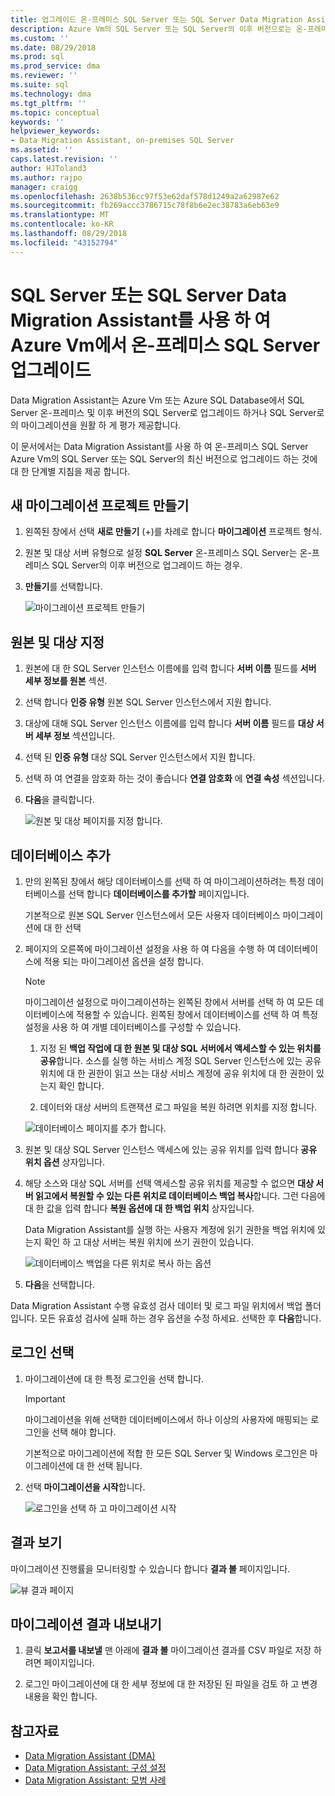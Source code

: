 ```yaml
---
title: 업그레이드 온-프레미스 SQL Server 또는 SQL Server Data Migration Assistant를 사용 하 여 Azure Vm에서 SQL Server | Microsoft Docs
description: Azure Vm의 SQL Server 또는 SQL Server의 이후 버전으로는 온-프레미스 SQL Server를 업그레이드 하려면 Data Migration Assistant를 사용 하는 방법 알아보기
ms.custom: ''
ms.date: 08/29/2018
ms.prod: sql
ms.prod_service: dma
ms.reviewer: ''
ms.suite: sql
ms.technology: dma
ms.tgt_pltfrm: ''
ms.topic: conceptual
keywords: ''
helpviewer_keywords:
- Data Migration Assistant, on-premises SQL Server
ms.assetid: ''
caps.latest.revision: ''
author: HJToland3
ms.author: rajpo
manager: craigg
ms.openlocfilehash: 2638b536cc97f53e62daf578d1249a2a62987e62
ms.sourcegitcommit: fb269accc3786715c78f8b6e2ec38783a6eb63e9
ms.translationtype: MT
ms.contentlocale: ko-KR
ms.lasthandoff: 08/29/2018
ms.locfileid: "43152794"
---
```

# <a name="upgrade-on-premises-sql-server-to-sql-server-or-sql-server-on-azure-vms-using-the-data-migration-assistant"></a>SQL Server 또는 SQL Server Data Migration Assistant를 사용 하 여 Azure Vm에서 온-프레미스 SQL Server 업그레이드

Data Migration Assistant는 Azure Vm 또는 Azure SQL Database에서 SQL Server 온-프레미스 및 이후 버전의 SQL Server로 업그레이드 하거나 SQL Server로의 마이그레이션을 원활 하 게 평가 제공합니다.

이 문서에서는 Data Migration Assistant를 사용 하 여 온-프레미스 SQL Server Azure Vm의 SQL Server 또는 SQL Server의 최신 버전으로 업그레이드 하는 것에 대 한 단계별 지침을 제공 합니다.   

## <a name="create-a-new-migration-project"></a>새 마이그레이션 프로젝트 만들기

1. 왼쪽된 창에서 선택 **새로 만들기** (+)를 차례로 합니다 **마이그레이션** 프로젝트 형식.

2. 원본 및 대상 서버 유형으로 설정 **SQL Server** 온-프레미스 SQL Server는 온-프레미스 SQL Server의 이후 버전으로 업그레이드 하는 경우.

3. **만들기**를 선택합니다.

   ![마이그레이션 프로젝트 만들기](../dma/media/NewCreate.png)

## <a name="specify-the-source-and-target"></a>원본 및 대상 지정

1. 원본에 대 한 SQL Server 인스턴스 이름에를 입력 합니다 **서버 이름** 필드를 **서버 세부 정보를 원본** 섹션. 

2. 선택 합니다 **인증 유형** 원본 SQL Server 인스턴스에서 지원 합니다.

3. 대상에 대해 SQL Server 인스턴스 이름에를 입력 합니다 **서버 이름** 필드를 **대상 서버 세부 정보** 섹션입니다. 

4. 선택 된 **인증 유형** 대상 SQL Server 인스턴스에서 지원 합니다.

5. 선택 하 여 연결을 암호화 하는 것이 좋습니다 **연결 암호화** 에 **연결 속성** 섹션입니다.

6. **다음**을 클릭합니다.

   ![원본 및 대상 페이지를 지정 합니다.](../dma/media/SourceTarget.png)

## <a name="add-databases"></a>데이터베이스 추가

1. 만의 왼쪽된 창에서 해당 데이터베이스를 선택 하 여 마이그레이션하려는 특정 데이터베이스를 선택 합니다 **데이터베이스를 추가할** 페이지입니다.

   기본적으로 원본 SQL Server 인스턴스에서 모든 사용자 데이터베이스 마이그레이션에 대 한 선택

2. 페이지의 오른쪽에 마이그레이션 설정을 사용 하 여 다음을 수행 하 여 데이터베이스에 적용 되는 마이그레이션 옵션을 설정 합니다.

   > [!NOTE]
   > 마이그레이션 설정으로 마이그레이션하는 왼쪽된 창에서 서버를 선택 하 여 모든 데이터베이스에 적용할 수 있습니다. 왼쪽된 창에서 데이터베이스를 선택 하 여 특정 설정을 사용 하 여 개별 데이터베이스를 구성할 수 있습니다.

    1. 지정 된 **백업 작업에 대 한 원본 및 대상 SQL 서버에서 액세스할 수 있는 위치를 공유**합니다. 소스를 실행 하는 서비스 계정 SQL Server 인스턴스에 있는 공유 위치에 대 한 권한이 읽고 쓰는 대상 서비스 계정에 공유 위치에 대 한 권한이 있는지 확인 합니다.

    2. 데이터와 대상 서버의 트랜잭션 로그 파일을 복원 하려면 위치를 지정 합니다.

    ![데이터베이스 페이지를 추가 합니다.](../dma/media/AddDatabases.png)

3. 원본 및 대상 SQL Server 인스턴스 액세스에 있는 공유 위치를 입력 합니다 **공유 위치 옵션** 상자입니다.

4. 해당 소스와 대상 SQL 서버를 선택 액세스할 공유 위치를 제공할 수 없으면 **대상 서버 읽고에서 복원할 수 있는 다른 위치로 데이터베이스 백업 복사**합니다. 그런 다음에 대 한 값을 입력 합니다 **복원 옵션에 대 한 백업 위치** 상자입니다. 

   Data Migration Assistant를 실행 하는 사용자 계정에 읽기 권한을 백업 위치에 있는지 확인 하 고 대상 서버는 복원 위치에 쓰기 권한이 있습니다.

   ![데이터베이스 백업을 다른 위치로 복사 하는 옵션](../dma/media/CopyDatabaseDifferentLocation.png)

5. **다음**을 선택합니다.

Data Migration Assistant 수행 유효성 검사 데이터 및 로그 파일 위치에서 백업 폴더입니다. 모든 유효성 검사에 실패 하는 경우 옵션을 수정 하세요. 선택한 후 **다음**합니다.

## <a name="select-logins"></a>로그인 선택

1. 마이그레이션에 대 한 특정 로그인을 선택 합니다.

   > [!IMPORTANT]
   > 마이그레이션을 위해 선택한 데이터베이스에서 하나 이상의 사용자에 매핑되는 로그인을 선택 해야 합니다.   

   기본적으로 마이그레이션에 적합 한 모든 SQL Server 및 Windows 로그인은 마이그레이션에 대 한 선택 됩니다.

2. 선택 **마이그레이션을 시작**합니다.

   ![로그인을 선택 하 고 마이그레이션 시작](../dma/media/SelectLogins.png)

## <a name="view-results"></a>결과 보기

마이그레이션 진행률을 모니터링할 수 있습니다 합니다 **결과 볼** 페이지입니다.

![뷰 결과 페이지](../dma/media/ViewResults.png)

## <a name="export-migration-results"></a>마이그레이션 결과 내보내기

1. 클릭 **보고서를 내보낼** 맨 아래에 **결과 볼** 마이그레이션 결과를 CSV 파일로 저장 하려면 페이지입니다.

2. 로그인 마이그레이션에 대 한 세부 정보에 대 한 저장된 된 파일을 검토 하 고 변경 내용을 확인 합니다.

## <a name="see-also"></a>참고자료

- [Data Migration Assistant (DMA)](../dma/dma-overview.md)
- [Data Migration Assistant: 구성 설정](../dma/dma-configurationsettings.md)
- [Data Migration Assistant: 모범 사례](../dma/dma-bestpractices.md)
